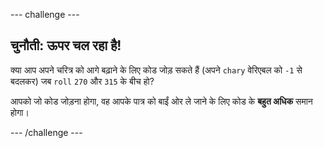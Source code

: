 --- challenge ---

## चुनौती: ऊपर चल रहा है!

क्या आप अपने चरित्र को आगे बढ़ाने के लिए कोड जोड़ सकते हैं (अपने `chary` वेरिएबल को `-1` से बदलकर) जब `roll` `270` और `315` के बीच हो?

आपको जो कोड जोड़ना होगा, वह आपके पात्र को बाईं ओर ले जाने के लिए कोड के **बहुत अधिक** समान होगा।

--- /challenge ---